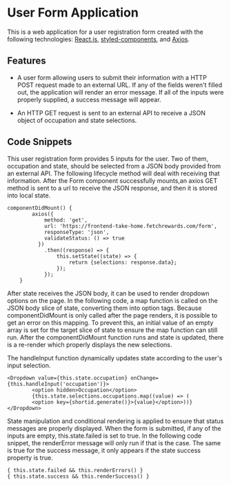 # User Form Application

This is a web application for a user registration form created with the following technologies: [React.js](https://reactjs.org/docs/getting-started.html), [styled-components](https://styled-components.com/docs/basics), and [Axios](https://axios-http.com/docs/intro).

## Features

* A user form allowing users to submit their information with a HTTP POST request made to an external URL. If any of the fields weren't filled out, the application will render an error message. If all of the inputs were properly supplied, a success message will appear.

* An HTTP GET request is sent to an external API to receive a JSON object of occupation and state selections.


## Code Snippets
This user registration form provides 5 inputs for the user. Two of them, occupation and state, should be selected from a JSON body provided from an external API. The following lifecycle method will deal with receiving that information. After the Form component successfully mounts,an axios GET method is sent to a url to receive the JSON response, and then it is stored into local state.

```
componentDidMount() {
        axios({
            method: 'get',
            url: 'https://frontend-take-home.fetchrewards.com/form',
            responseType: 'json',
            validateStatus: () => true
          })
            .then((response) => {
                this.setState((state) => {
                    return {selections: response.data};
                });
            });
    }
```
After state receives the JSON body, it can be used to render dropdown options on the page. In the following code, a map function is called on the JSON body slice of state, converting them into option tags. Because componentDidMount is only called after the page renders, it is possible to get an error on this mapping. To prevent this, an initial value of an empty array is set for the target slice of state to ensure the map function can still run. After the componentDidMount function runs and state is updated, there is a re-render which properly displays the new selections. 

The handleInput function dynamically updates state according to the user's input selection.  

```
<Dropdown value={this.state.occupation} onChange={this.handleInput('occupation')}>
        <option hidden>Occupation</option>
        {this.state.selections.occupations.map((value) => (
        <option key={shortid.generate()}>{value}</option>))}
</Dropdown>
```

State manipulation and conditional rendering is applied to ensure that status messages are properly displayed. When the form is submitted, if any of the inputs are empty, this.state.failed is set to true. In the following code snippet, the renderError message will only run if that is the case. The same is true for the success message, it only appears if the state success property is true.

```
{ this.state.failed && this.renderErrors() }
{ this.state.success && this.renderSuccess() }
```

